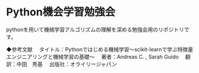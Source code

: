 # Python機会学習勉強会

pythonを用いて機械学習アルゴリズムの理解を深める勉強会用のリポジトリです。

◆参考文献
　タイトル：Pythonではじめる機械学習～scikit-learnで学ぶ特徴量エンジニアリングと機械学習の基礎～
　著者：Andreas C. , Sarah Guido
　翻訳：中田　秀基
　出版社：オライリージャパン
